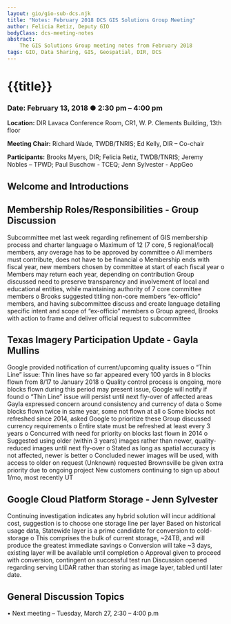 ```yaml
---
layout: gio/gio-sub-dcs.njk
title: "Notes: February 2018 DCS GIS Solutions Group Meeting"
author: Felicia Retiz, Deputy GIO
bodyClass: dcs-meeting-notes
abstract:
    The GIS Solutions Group meeting notes from February 2018
tags: GIO, Data Sharing, GIS, Geospatial, DIR, DCS
---
```


# {{title}}

### Date: February 13, 2018 ● 2:30 pm – 4:00 pm 

**Location:** DIR Lavaca Conference Room, CR1, W. P. Clements Building, 13th floor

**Meeting Chair:** Richard Wade, TWDB/TNRIS; Ed Kelly, DIR – Co-chair

**Participants:**  Brooks Myers, DIR; Felicia Retiz, TWDB/TNRIS; Jeremy Nobles – TPWD; Paul Buschow - TCEQ; Jenn Sylvester - AppGeo

## Welcome and Introductions

## Membership Roles/Responsibilities - Group Discussion
Subcommittee met last week regarding refinement of GIS membership process and charter language
    o   Maximum of 12  (7 core, 5 regional/local) members, any overage has to be approved by committee
    o   All members must contribute, does not have to be financial
    o   Membership ends with fiscal year, new members chosen by committee at start of each fiscal year
    o   Members may return each year, depending on contribution
Group discussed need to preserve transparency and involvement of local and educational entities, while maintaining authority of 7 core committee members
    o   Brooks suggested titling non-core members “ex-officio” members, and having subcommittee discuss and create language detailing specific intent and scope of “ex-officio” members
    o   Group agreed, Brooks with action to frame and deliver official request to subcommittee

## Texas Imagery Participation Update - Gayla Mullins
Google provided notification of current/upcoming quality issues
    o   “Thin Line” issue: Thin lines have so far appeared every 100 yards in 8 blocks flown from 8/17 to January 2018
    o   Quality control process is ongoing, more blocks flown during this period may present issue, Google will notify if found
    o   “Thin Line” issue will persist until next fly-over of affected areas
Gayla expressed concern around consistency and currency of data
    o   Some blocks flown twice in same year, some not flown at all 
    o   Some blocks not refreshed since 2014, asked Google to prioritize these
Group discussed currency requirements 
    o   Entire state must be refreshed at least every 3 years
    o   Concurred with need for priority on blocks last flown in 2014
    o   Suggested using older (within 3 years) images rather than newer, quality-reduced images until next fly-over
    o   Stated as long as spatial accuracy is not affected, newer is better
    o   Concluded newer images will be used, with access to older on request
(Unknown) requested Brownsville be given extra priority due to ongoing project
New customers continuing to sign up about 1/mo, most recently UT


## Google Cloud Platform Storage - Jenn Sylvester
Continuing investigation indicates any hybrid solution will incur additional cost, suggestion is to choose one storage line per layer
Based on historical usage data, Statewide layer is a prime candidate for conversion to cold-storage
    o   This comprises the bulk of current storage, ~24TB, and will produce the greatest immediate savings
    o   Conversion will take ~3 days, existing layer will be available until completion
    o   Approval given to proceed with conversion, contingent on successful test run
Discussion opened regarding serving LIDAR rather than storing as image layer, tabled until later date.


## General Discussion Topics
•	Next meeting – Tuesday, March 27, 2:30 – 4:00 p.m